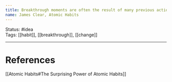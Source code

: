 ```yaml
---
title: Breakthrough moments are often the result of many previous actions, which build up the potential required to unleash a major change.
name: James Clear, Atomic Habits
---
```


Status: #idea  
Tags: [[habit]], [[breakthrough]], [[change]]

---
# References
[[Atomic Habits#The Surprising Power of Atomic Habits]]